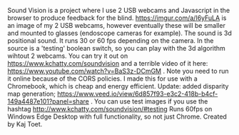 Sound Vision is a project where I use 2 USB webcams and Javascript in the browser to produce feedback for the blind. 
https://imgur.com/a/I6yFuLA is an image of my 2 USB webcams, however eventually these will be smaller and mounted to glasses (endoscope cameras for example). The sound is 3d positional sound. 
It runs 30 or 60 fps depending on the camera. In the source is a 'testing' boolean switch, so you can play with the 3d algorithm wihtout 2 webcams. 
You can try it out on https://www.kchatty.com/soundvision and a terrible video of it here: https://www.youtube.com/watch?v=BaS3z-DCmGM . Note you need to run it online because of the CORS policies. I made this for use with a Chromebook, which is cheap and energy efficient. Update: added disparity map generation; https://www.veed.io/view/6d857f93-e3c2-418b-b4cf-149a4487e101?panel=share . You can use test images if you use the hashtag http://www.kchatty.com/soundvision/#testing Runs 60fps on Windows Edge Desktop with full functionality, so not just Chrome.
Created by Kaj Toet.
